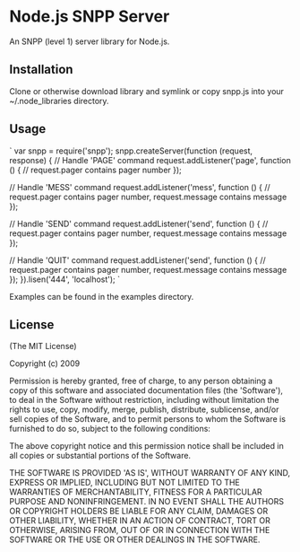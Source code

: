 Node.js SNPP Server
==============

An SNPP (level 1) server library for Node.js.

[rq]: http://github.com/jsanders/node-snpp

Installation
--------------

Clone or otherwise download library and symlink or copy snpp.js into your ~/.node_libraries directory.

Usage
---------------
`
var snpp = require('snpp');
snpp.createServer(function (request, response) {
  // Handle 'PAGE' command
  request.addListener('page', function () {
    // request.pager contains pager number
  });

  // Handle 'MESS' command
  request.addListener('mess', function () {
    // request.pager contains pager number, request.message contains message
  });

  // Handle 'SEND' command
  request.addListener('send', function () {
    // request.pager contains pager number, request.message contains message
  });

  // Handle 'QUIT' command
  request.addListener('send', function () {
    // request.pager contains pager number, request.message contains message
  });
}).lisen('444', 'localhost');
`

Examples can be found in the examples directory.

License
---------------

(The MIT License)

Copyright (c) 2009

Permission is hereby granted, free of charge, to any person obtaining
a copy of this software and associated documentation files (the
'Software'), to deal in the Software without restriction, including
without limitation the rights to use, copy, modify, merge, publish,
distribute, sublicense, and/or sell copies of the Software, and to
permit persons to whom the Software is furnished to do so, subject to
the following conditions:

The above copyright notice and this permission notice shall be
included in all copies or substantial portions of the Software.

THE SOFTWARE IS PROVIDED 'AS IS', WITHOUT WARRANTY OF ANY KIND,
EXPRESS OR IMPLIED, INCLUDING BUT NOT LIMITED TO THE WARRANTIES OF
MERCHANTABILITY, FITNESS FOR A PARTICULAR PURPOSE AND NONINFRINGEMENT.
IN NO EVENT SHALL THE AUTHORS OR COPYRIGHT HOLDERS BE LIABLE FOR ANY
CLAIM, DAMAGES OR OTHER LIABILITY, WHETHER IN AN ACTION OF CONTRACT,
TORT OR OTHERWISE, ARISING FROM, OUT OF OR IN CONNECTION WITH THE
SOFTWARE OR THE USE OR OTHER DEALINGS IN THE SOFTWARE.
